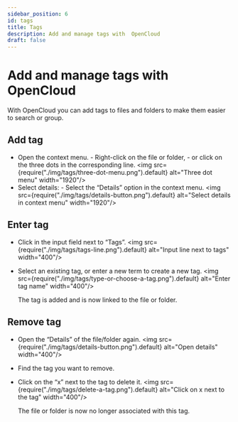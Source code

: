 ```yaml
---
sidebar_position: 6
id: tags
title: Tags
description: Add and manage tags with  OpenCloud
draft: false
---
```


# Add and manage tags with OpenCloud

With OpenCloud you can add tags to files and folders to make them easier to search or group.

## Add tag

- Open the context menu. - Right-click on the file or folder, - or click on the three dots in the corresponding line.
  <img src={require("./img/tags/three-dot-menu.png").default} alt="Three dot menu" width="1920"/>
- Select details: - Select the “Details” option in the context menu.
  <img src={require("./img/tags/details-button.png").default} alt="Select details in context menu" width="1920"/>

## Enter tag

- Click in the input field next to “Tags”.
  <img src={require("./img/tags/tags-line.png").default} alt="Input line next to tags" width="400"/>
- Select an existing tag, or enter a new term to create a new tag.
  <img src={require("./img/tags/type-or-choose-a-tag.png").default} alt="Enter tag name" width="400"/>

  The tag is added and is now linked to the file or folder.

## Remove tag

- Open the “Details” of the file/folder again.
  <img src={require("./img/tags/details-button.png").default} alt="Open details" width="400"/>
- Find the tag you want to remove.
- Click on the “x” next to the tag to delete it.
  <img src={require("./img/tags/delete-a-tag.png").default} alt="Click on x next to the tag" width="400"/>

  The file or folder is now no longer associated with this tag.
